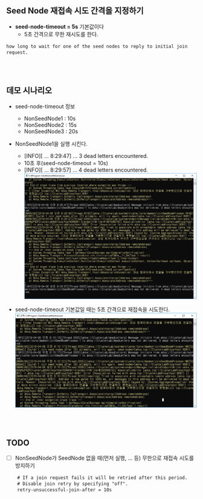 ## Seed Node 재접속 시도 간격을 지정하기
- **seed-node-timeout = 5s** 기본값이다
  - 5초 간격으로 무한 재시도를 한다.
```
how long to wait for one of the seed nodes to reply to initial join request.
```
 
<br/>
<br/>

## 데모 시나리오
- seed-node-timeout 정보
  - NonSeedNode1 : 10s
  - NonSeedNode2 : 15s
  - NonSeedNode3 : 20s
  
- NonSeedNode1을 실행 시킨다.
  - [INFO][ ... 8:29:47] ... 3 dead letters encountered.
  - 10초 후(seed-node-timeout = 10s)
  - [INFO][ ... 8:29:57] ... 4 dead letters encountered.
  ![](./Images/seed-node-timeout_10s.png)
  
- seed-node-timeout 기본값일 때는 5초 간격으로 재접속을 시도한다.
  ![](./Images/seed-node-timeout_default_5s.png)
  
<br/>
<br/>
 
## TODO
- [ ] NonSeedNode가 SeedNode 없을 때(먼저 실행, ... 등) 무한으로 재접속 시도를 방지하기
```
    # If a join request fails it will be retried after this period.
    # Disable join retry by specifying "off".
    retry-unsuccessful-join-after = 10s
```
